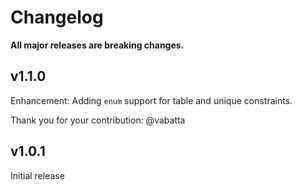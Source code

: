 # Changelog

**All major releases are breaking changes.**

## v1.1.0

Enhancement: Adding `enum` support for table and unique constraints.

Thank you for your contribution: @vabatta

## v1.0.1

Initial release
